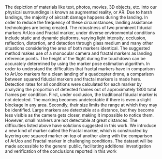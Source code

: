 The depiction of materials like text, photos, movies, 3D objects, etc. into our physical surroundings is known as augmented reality, or AR.
Due to harsh landings, the majority of aircraft damage happens during the landing. In order 
to reduce the frequency of these circumstances, landing assistance technologies are being 
created. The robustness of two prominent fiducial markers ArUco and Fractal marker, 
under diverse environmental conditions include static and dynamic platforms, varying light 
intensity, occlusion, reflection, distortion, and detection through glass medium and many 
other situations considering the area of both markers identical. The suggested method 
makes use of a monocular camera and fractal markers as landing reference points. The 
height of the flight during the touchdown can be accurately determined by using the marker 
pose estimation algorithm.
In order to understand the difficulties that fractal markers have in comparison to ArUco 
markers for a clean landing of a quadcopter drone, a comparison between squared fiducial 
markers and fractal markers is made here. Detection rates for all conditions were calculated 
for each marker by analyzing the proportion of detected frames out of approximately 1800 
total frames per condition. First, under occlusion, the traditional fiducial marker is not 
detected. The marking becomes undetectable if there is even a slight blockage in any area. 
Secondly, their size limits the range at which they may be identified. Large markers are 
detectable at a distance, but they become less visible as the camera gets closer, making it 
impossible to notice them. However, small markers are not detectable at great distances.
The difficulties listed above have solutions suggested in this work. We introduce a new 
kind of marker called the Fractal marker, which is constructed by layering one squared 
marker on top of another along with the comparison of ArUco and Fractal marker in 
challenging conditions. The dataset will be made accessible to the general public, 
facilitating additional investigation and verification of the conclusions reported in this 
work
